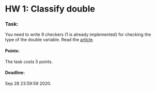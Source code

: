 # HW 1: Classify double

### Task:
You need to write 9 checkers (1 is already implemented) for checking the type of the double variable. Read the [article](https://steve.hollasch.net/cgindex/coding/ieeefloat.html).

#### Points:
The task costs 5 points.

#### Deadline:
Sep 28 23:59:59 2020.

